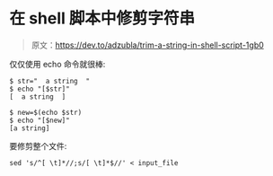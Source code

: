 # 在 shell 脚本中修剪字符串

> 原文：<https://dev.to/adzubla/trim-a-string-in-shell-script-1gb0>

仅仅使用 echo 命令就很棒:

```
$ str="  a string  "
$ echo "[$str]"
[  a string  ]

$ new=$(echo $str)
$ echo "[$new]"
[a string] 
```

要修剪整个文件:

```
sed 's/^[ \t]*//;s/[ \t]*$//' < input_file 
```
